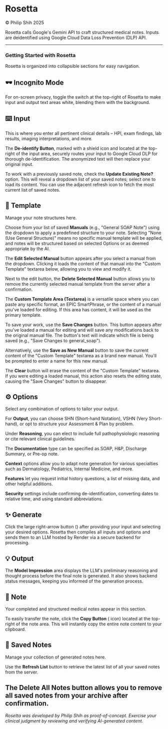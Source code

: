 # Rosetta
© Philip Shih 2025

Rosetta calls Google's Gemini API to craft structured medical notes. Inputs are deidentified using Google Cloud Data Loss Prevention (DLP) API.

---

### **Getting Started with Rosetta**
Rosetta is organized into collapsible sections for easy navigation.

## 🕶️ Incognito Mode
For on-screen privacy, toggle the switch at the top-right of Rosetta to make input and output text areas white, blending them with the background.

## ⌨️ Input
This is where you enter all pertinent clinical details – HPI, exam findings, lab results, imaging interpretations, and more.

The **De-identify Button**, marked with a shield icon and located at the top-right of the input area, securely routes your input to Google Cloud DLP for thorough de-identification. The anonymized text will then replace your original input.

To work with a previously saved note, check the **Update Existing Note?** option. This will reveal a dropdown list of your saved notes; select one to load its content. You can use the adjacent refresh icon to fetch the most current list of saved notes.

## 📄 Template
Manage your note structures here.

Choose from your list of saved **Manuals** (e.g., "General SOAP Note") using the dropdown to apply a predefined structure to your note. Selecting "None (Use General Structure)" means no specific manual template will be applied, and notes will be structured based on selected Options or as deemed appropriate by the AI.

The **Edit Selected Manual** button appears after you select a manual from the dropdown. Clicking it loads the content of that manual into the "Custom Template" textarea below, allowing you to view and modify it.

Next to the edit button, the **Delete Selected Manual** button allows you to remove the currently selected manual template from the server after a confirmation.

The **Custom Template Area (Textarea)** is a versatile space where you can paste any specific format, an EPIC SmartPhrase, or the content of a manual you've loaded for editing. If this area has content, it will be used as the primary template.

To save your work, use the **Save Changes** button. This button appears after you've loaded a manual for editing and will save any modifications back to the original manual file. The button's text will indicate which file is being saved (e.g., "Save Changes to general_soap").

Alternatively, use the **Save as New Manual** button to save the current content of the "Custom Template" textarea as a brand new manual. You'll be prompted to enter a name for this new manual.

The **Clear** button will erase the content of the "Custom Template" textarea. If you were editing a loaded manual, this action also resets the editing state, causing the "Save Changes" button to disappear.

## ⚙️ Options
Select any combination of options to tailor your output.

For **Output**, you can choose SHN (Short-hand Notation), VSHN (Very Short-hand), or opt to structure your Assessment & Plan by problem.

Under **Reasoning**, you can elect to include full pathophysiologic reasoning or cite relevant clinical guidelines.

The **Documentation** type can be specified as SOAP, H&P, Discharge Summary, or Pre-op note.

**Context** options allow you to adapt note generation for various specialties such as Dermatology, Pediatrics, Internal Medicine, and more.

**Features** let you request initial history questions, a list of missing data, and other helpful additions.

**Security** settings include confirming de-identification, converting dates to relative time, and using standard abbreviations.
   
## ✨ Generate
Click the large right-arrow button (<i class="fas fa-angle-right"></i>) after providing your input and selecting your desired options. Rosetta then compiles all inputs and options and sends them to an LLM hosted by Render via a secure backend for processing.

## 💡 Output
The **Model Impression** area displays the LLM's preliminary reasoning and thought process before the final note is generated. It also shows backend status messages, keeping you informed of the generation process.

## 📝 Note
Your completed and structured medical notes appear in this section.

To easily transfer the note, click the **Copy Button** (<i class="fas fa-copy"></i> icon) located at the top-right of the note area. This will instantly copy the entire note content to your clipboard.

## 💾 Saved Notes
Manage your collection of generated notes here.

Use the **Refresh List** button to retrieve the latest list of all your saved notes from the server.

The **Delete All Notes** button allows you to remove all saved notes from your archive after confirmation.
---
*Rosetta was developed by Philip Shih as proof-of-concept. Exercise your clinical judgment by reviewing and verifying AI-generated content.*
